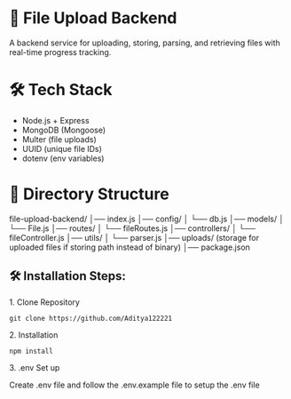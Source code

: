 # 📂 File Upload Backend

A backend service for uploading, storing, parsing, and retrieving files with real-time progress tracking.

# 🛠 Tech Stack

* Node.js + Express
* MongoDB (Mongoose)
* Multer (file uploads)
* UUID (unique file IDs)
* dotenv (env variables)

# 📂 Directory Structure

file-upload-backend/
│── index.js
│── config/
│    └── db.js
│── models/
│    └── File.js
│── routes/
│    └── fileRoutes.js
│── controllers/
│    └── fileController.js
│── utils/
│    └── parser.js
│── uploads/   (storage for uploaded files if storing path instead of binary)
│── package.json

## 🛠️ Installation Steps:

<p>1. Clone Repository</p>

```
git clone https://github.com/Aditya122221
```

<p>2. Installation</p>

```
npm install
```

<p>3. .env Set up</p>
Create .env file and follow the .env.example file to setup the .env file
